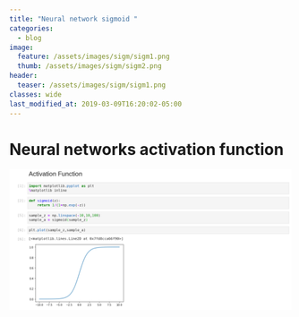 ```yaml
---
title: "Neural network sigmoid "
categories:
  - blog
image:
  feature: /assets/images/sigm/sigm1.png
  thumb: /assets/images/sigm/sigm2.png
header:
  teaser: /assets/images/sigm/sigm1.png
classes: wide
last_modified_at: 2019-03-09T16:20:02-05:00
---
```


# Neural networks activation function

[![small image](/assets/images/sigm/sigm1.png)](/assets/images/sigm/sigm1.png)
